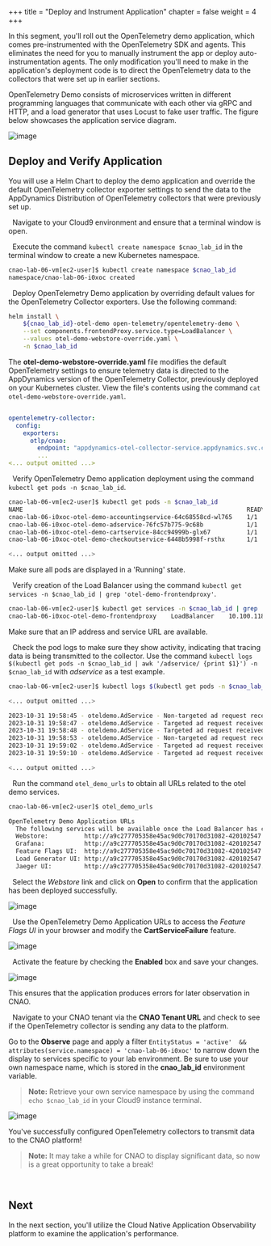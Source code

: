+++
title = "Deploy and Instrument Application"
chapter = false
weight = 4
+++

In this segment, you'll roll out the OpenTelemetry demo application, which comes pre-instrumented with the OpenTelemetry SDK and agents. This eliminates the need for you to manually instrument the app or deploy auto-instrumentation agents. The only modification you'll need to make in the application's deployment code is to direct the OpenTelemetry data to the collectors that were set up in earlier sections.

OpenTelemetry Demo consists of microservices written in different programming languages that communicate with each other via gRPC and HTTP, and a load generator that uses Locust to fake user traffic. The figure below showcases the application service diagram.

![image](/images/24_app_deploy/app_architecture.png)


## Deploy and Verify Application
You will use a Helm Chart to deploy the demo application and override the default OpenTelemetry collector exporter settings to send the data to the AppDynamics Distribution of OpenTelemetry collectors that were previously set up.

<span style="color: #143c76;"><i class='fas fa-circle fa-sm'></i></span>&nbsp; Navigate to your Cloud9 environment and ensure that a terminal window is open.

<span style="color: #143c76;"><i class='fas fa-circle fa-sm'></i></span>&nbsp; Execute the command `kubectl create namespace $cnao_lab_id` in the terminal window to create a new Kubernetes namespace.

```bash
cnao-lab-06-vm[ec2-user]$ kubectl create namespace $cnao_lab_id
namespace/cnao-lab-06-i0xoc created
```

<span style="color: #143c76;"><i class='fas fa-circle fa-sm'></i></span>&nbsp; Deploy OpenTelemetry Demo application by overriding default values for the OpenTelemetry Collector exporters. Use the following command:

```bash 
helm install \
    ${cnao_lab_id}-otel-demo open-telemetry/opentelemetry-demo \
    --set components.frontendProxy.service.type=LoadBalancer \
    --values otel-demo-webstore-override.yaml \
    -n $cnao_lab_id
```

The **otel-demo-webstore-override.yaml** file modifies the default OpenTelemetry settings to ensure telemetry data is directed to the AppDynamics version of the OpenTelemetry Collector, previously deployed on your Kubernetes cluster. View the file's contents using the command `cat otel-demo-webstore-override.yaml`.
```yaml

opentelemetry-collector:
  config:
    exporters:
      otlp/cnao:
        endpoint: "appdynamics-otel-collector-service.appdynamics.svc.cluster.local:4317"
        ...
<... output omitted ...>
```
<span style="color: #143c76;"><i class='fas fa-circle fa-sm'></i></span>&nbsp; Verify OpenTelemetry Demo application deployment using the command `kubectl get pods -n $cnao_lab_id`.

```bash
cnao-lab-06-vm[ec2-user]$ kubectl get pods -n $cnao_lab_id
NAME                                                              READY   STATUS    RESTARTS   AGE
cnao-lab-06-i0xoc-otel-demo-accountingservice-64c68558cd-wl765    1/1     Running   0          6m6s
cnao-lab-06-i0xoc-otel-demo-adservice-76fc57b775-9c68b            1/1     Running   0          6m7s
cnao-lab-06-i0xoc-otel-demo-cartservice-84cc94999b-glx67          1/1     Running   0          6m6s
cnao-lab-06-i0xoc-otel-demo-checkoutservice-6448b5998f-rsthx      1/1     Running   0          6m7s

<... output omitted ...>
```

Make sure all pods are displayed in a 'Running' state.

<span style="color: #143c76;"><i class='fas fa-circle fa-sm'></i></span>&nbsp; Verify creation of the Load Balancer using the command `kubectl get services -n $cnao_lab_id | grep 'otel-demo-frontendproxy'`.

```bash
cnao-lab-06-vm[ec2-user]$ kubectl get services -n $cnao_lab_id | grep 'otel-demo-frontendproxy'
cnao-lab-06-i0xoc-otel-demo-frontendproxy    LoadBalancer    10.100.118.220    420102547.eu-central-1.elb.amazonaws.com ...
```

Make sure that an IP address and service URL are available.


<span style="color: #143c76;"><i class='fas fa-circle fa-sm'></i></span>&nbsp; Check the pod logs to make sure they show activity, indicating that tracing data is being transmitted to the collector. Use the command `kubectl logs $(kubectl get pods -n $cnao_lab_id | awk '/adservice/ {print $1}') -n $cnao_lab_id` with *adservice* as a test example.

```bash
cnao-lab-06-vm[ec2-user]$ kubectl logs $(kubectl get pods -n $cnao_lab_id | awk '/adservice/ {print $1}') -n $cnao_lab_id

<... output omitted ...>

2023-10-31 19:58:45 - oteldemo.AdService - Non-targeted ad request received, preparing random response. trace_id=5f507c6f8a868a50266db7e758ac61e8 span_id=b77445ac3b7df0af trace_flags=01 
2023-10-31 19:58:47 - oteldemo.AdService - Targeted ad request received for [telescopes] trace_id=fdf22914b0d7ae98d8946d2b6adaa205 span_id=eeb9512efb3638bb trace_flags=01 
2023-10-31 19:58:48 - oteldemo.AdService - Targeted ad request received for [accessories] trace_id=3fe1a3e1adab4b9eb798aa4b7ece7ac9 span_id=9ff9350dc778559f trace_flags=01 
2023-10-31 19:58:53 - oteldemo.AdService - Non-targeted ad request received, preparing random response. trace_id=930df0529caabb1c87c3cf108fa33529 span_id=6fd39ae7e74ba6d7 trace_flags=01 
2023-10-31 19:59:02 - oteldemo.AdService - Targeted ad request received for [books] trace_id=509799fac3a9769c4f6819b85dc3aba2 span_id=9823d7f43641f858 trace_flags=01 
2023-10-31 19:59:10 - oteldemo.AdService - Targeted ad request received for [telescopes] trace_id=c6c087b6e5169df3bff0af38027422b1 span_id=bd7b36d7bf2e8ff5 trace_flags=01

<... output omitted ...>
```

<span style="color: #143c76;"><i class='fas fa-circle fa-sm'></i></span>&nbsp; Run the command `otel_demo_urls` to obtain all URLs related to the otel demo services.

```bash
cnao-lab-06-vm[ec2-user]$ otel_demo_urls

OpenTelemetry Demo Application URLs
  The following services will be available once the Load Balancer has completed its Health checks:
  Webstore:          http://a9c277705358e45ac9d0c70170d31082-420102547.eu-central-1.elb.amazonaws.com:8080/
  Grafana:           http://a9c277705358e45ac9d0c70170d31082-420102547.eu-central-1.elb.amazonaws.com:8080/grafana/
  Feature Flags UI:  http://a9c277705358e45ac9d0c70170d31082-420102547.eu-central-1.elb.amazonaws.com:8080/feature/
  Load Generator UI: http://a9c277705358e45ac9d0c70170d31082-420102547.eu-central-1.elb.amazonaws.com:8080/loadgen/
  Jaeger UI:         http://a9c277705358e45ac9d0c70170d31082-420102547.eu-central-1.elb.amazonaws.com:8080/jaeger/ui/
```

<span style="color: #143c76;"><i class='fas fa-circle fa-sm'></i></span>&nbsp; Select the *Webstore* link and click on **Open** to confirm that the application has been deployed successfully.

![image](/images/24_app_deploy/demo_home_page.png)

<span style="color: #143c76;"><i class='fas fa-circle fa-sm'></i></span>&nbsp; Use the OpenTelemetry Demo Application URLs to access the *Feature Flags UI* in your browser and modify the **CartServiceFailure** feature.

![image](/images/24_app_deploy/features_1.png)

<span style="color: #143c76;"><i class='fas fa-circle fa-sm'></i></span>&nbsp; Activate the feature by checking the **Enabled** box and save your changes.

![image](/images/24_app_deploy/features_2.png)

This ensures that the application produces errors for later observation in CNAO.

<span style="color: #143c76;"><i class='fas fa-circle fa-sm'></i></span>&nbsp; Navigate to your CNAO tenant via the **CNAO Tenant URL** and check to see if the OpenTelemetry collector is sending any data to the platform.

Go to the **Observe** page and apply a filter `EntityStatus = 'active'  && attributes(service.namespace) = 'cnao-lab-06-i0xoc'` to narrow down the display to services specific to your lab environment. Be sure to use your own namespace name, which is stored in the **cnao_lab_id** environment variable.

> **Note:** Retrieve your own service namespace by using the command `echo $cnao_lab_id` in your Cloud9 instance terminal.

![image](/images/24_app_deploy/CNAO_deployed.png)

You've successfully configured OpenTelemetry collectors to transmit data to the CNAO platform!

> **Note:** It may take a while for CNAO to display significant data, so now is a great opportunity to take a break!

<br>

## Next <span style="color: #143c76;"><i class='fas fa-cog fa-spin fa-sm'></i></span>&nbsp;

In the next section, you'll utilize the Cloud Native Application Observability platform to examine the application's performance.
